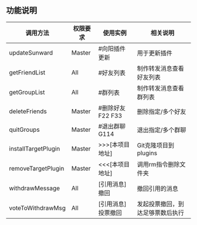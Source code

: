 ## 功能说明

| 调用方法 | 权限要求 | 使用实例 | 相关说明 |
| ------ | ----- | ------ | --- |
| updateSunward | Master | #向阳插件更新 | 用于更新插件 |
| getFriendList | All | #好友列表 | 制作转发消息查看好友列表 |
| getGroupList | All | #群列表 | 制作转发消息查看群列表 |
| deleteFriends | Master | #删除好友F22 F33 | 删除指定/多个好友 |
| quitGroups | Master | #退出群聊G114 | 退出指定/多个群聊 |
| installTargetPlugin | Master | >>>[本项目地址] | Git克隆项目到plugins |
| removeTargetPlugin | Master | <<<[本项目地址] | 调用rm指令删除文件夹 |
| withdrawMessage | All | [引用消息]撤回 | 撤回引用的消息 |
| voteToWithdrawMsg | All | [引用消息]投票撤回 | 发起投票撤回，到达足够票数后执行 |
